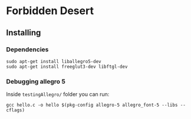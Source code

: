 # Forbidden Desert

## Installing

### Dependencies
```
sudo apt-get install liballegro5-dev
sudo apt-get install freeglut3-dev libftgl-dev
```

### Debugging allegro 5
Inside `testingAllegro/` folder you can run:
```
gcc hello.c -o hello $(pkg-config allegro-5 allegro_font-5 --libs --cflags)
```

